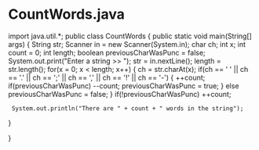 # CountWords.java

import java.util.*;
public class CountWords {
    public static void main(String[] args) {
         String str;
     Scanner in = new Scanner(System.in);
     char ch;
     int x;
     int count = 0;
     int length;
     boolean previousCharWasPunc = false;
     System.out.print("Enter a string >> ");
     str = in.nextLine();
     length = str.length();
     for(x = 0; x < length; x++)
     {
        ch = str.charAt(x);
        if(ch == ' ' || ch == '.' || ch == ';' || ch == ',' ||
           ch == '!' || ch == '-')
        {
           ++count;
           if(previousCharWasPunc)
              --count;
           previousCharWasPunc = true;
        }
        else
           previousCharWasPunc = false;
     }
     if(!previousCharWasPunc)
        ++count;
        
     System.out.println("There are " + count + " words in the string");
  }
    
}
